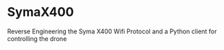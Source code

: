 # SymaX400
Reverse Engineering the Syma X400 Wifi Protocol and a Python client for controlling the drone
